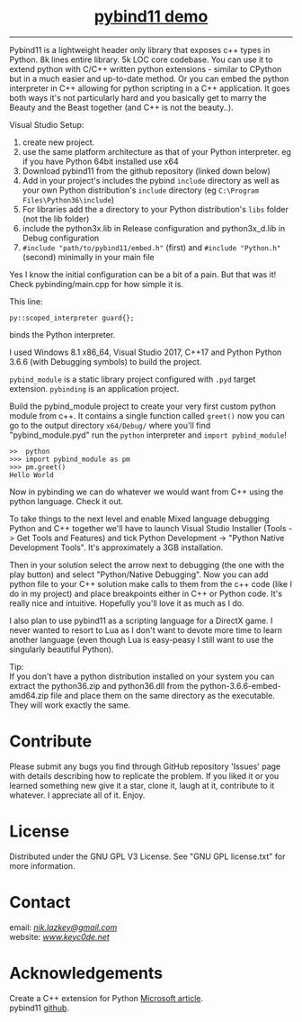 <h1 align="center">
	<a href="https://github.com/KeyC0de/pybind11_Demo">pybind11 demo</a>
</h1>
<hr>


Pybind11 is a lightweight header only library that exposes c++ types in Python. 8k lines entire library. 5k LOC core codebase. You can use it to extend python with C/C++ written python extensions - similar to CPython but in a much easier and up-to-date method. Or you can embed the python interpreter in C++ allowing for python scripting in a C++ application. It goes both ways it's not particularly hard and you basically get to marry the Beauty and the Beast together (and C++ is not the beauty..).

Visual Studio Setup:
1. create new project.
2. use the same platform architecture as that of your Python interpreter. eg if you have Python 64bit installed use x64
3. Download pybind11 from the github repository (linked down below)
4. Add in your project's includes the pybind `include` directory as well as your own Python distribution's `include` directory (eg `C:\Program Files\Python36\include`)
5. For libraries add the a directory to your Python distribution's `libs` folder (not the lib folder)
6. include the python3x.lib in Release configuration and python3x_d.lib in Debug configuration
7. `#include "path/to/pybind11/embed.h"` (first) and `#include "Python.h"` (second) minimally in your main file

Yes I know the initial configuration can be a bit of a pain. But that was it! Check pybinding/main.cpp for how simple it is.

This line:
```
py::scoped_interpreter guard{};
```
binds the Python interpreter.

I used Windows 8.1 x86_64, Visual Studio 2017, C++17 and Python Python 3.6.6 (with Debugging symbols) to build the project.

`pybind_module` is a static library project configured with `.pyd` target extension. `pybinding` is an application project.

Build the pybind_module project to create your very first custom python module from c++. It contains a single function called `greet()` now you can go to the output directory `x64/Debug/` where you'll find "pybind\_module.pyd" run the `python` interpreter and `import pybind_module`!

```
>>	python
>>>	import pybind_module as pm
>>>	pm.greet()
Hello World

```

Now in pybinding we can do whatever we would want from C++ using the python language. Check it out.

To take things to the next level and enable Mixed language debugging Python and C++ together we'll have to launch Visual Studio Installer (Tools -> Get Tools and Features) and tick Python Development -> "Python Native Development Tools". It's approximately a 3GB installation.

Then in your solution select the arrow next to debugging (the one with the play button) and select "Python/Native Debugging". Now you can add python file to your C++ solution make calls to them from the c++ code (like I do in my project) and place breakpoints either in C++ or Python code. It's really nice and intuitive. Hopefully you'll love it as much as I do.

I also plan to use pybind11 as a scripting language for a DirectX game. I never wanted to resort to Lua as I don't want to devote more time to learn another language (even though Lua is easy-peasy I still want to use the singularly beautiful Python).

Tip:</br>
If you don't have a python distribution installed on your system you can extract the python36.zip and python36.dll from the python-3.6.6-embed-amd64.zip file and place them on the same directory as the executable.
They will work exactly the same.


# Contribute

Please submit any bugs you find through GitHub repository 'Issues' page with details describing how to replicate the problem. If you liked it or you learned something new give it a star, clone it, laugh at it, contribute to it whatever. I appreciate all of it. Enjoy.


# License

Distributed under the GNU GPL V3 License. See "GNU GPL license.txt" for more information.


# Contact

email: *nik.lazkey@gmail.com*</br>
website: *www.keyc0de.net*


# Acknowledgements

Create a C++ extension for Python [Microsoft article](https://docs.microsoft.com/en-us/visualstudio/python/working-with-c-cpp-python-in-visual-studio?view=vs-2019).</br>
pybind11 [github](https://github.com/pybind/pybind11).

